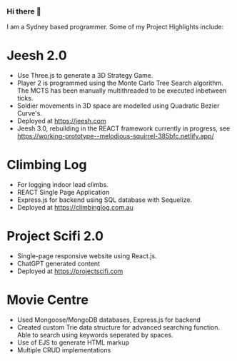 ### Hi there 👋

I am a Sydney based programmer. Some of my Project Highlights include:

# Jeesh 2.0
- Use Three.js to generate a 3D Strategy Game.
- Player 2 is programmed using the Monte Carlo Tree Search algorithm. The MCTS has been manually multithreaded to be executed inbetween ticks.
- Soldier movements in 3D space are modelled using Quadratic Bezier Curve's.
- Deployed at https://jeesh.com
- Jeesh 3.0, rebuilding in the REACT framework currently in progress, see https://working-prototype--melodious-squirrel-385bfc.netlify.app/

# Climbing Log
- For logging indoor lead climbs.
- REACT Single Page Application
- Express.js for backend using SQL database with Sequelize.
- Deployed at https://climbinglog.com.au

# Project Scifi 2.0
- Single-page responsive website using React.js.
- ChatGPT generated content
- Deployed at https://projectscifi.com

# Movie Centre
- Used Mongoose/MongoDB databases, Express.js for backend
- Created custom Trie data structure for advanced searching function. Able to search using keywords seperated by spaces.
- Use of EJS to generate HTML markup
- Multiple CRUD implementations

